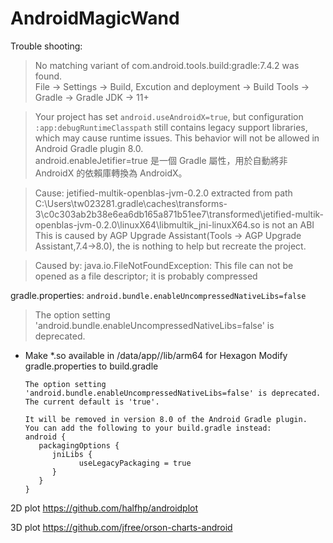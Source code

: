 # AndroidMagicWand


Trouble shooting:

> No matching variant of com.android.tools.build:gradle:7.4.2 was found.  
File -> Settings -> Build, Excution and deployment -> Build Tools -> Gradle -> Gradle JDK -> 11+

>Your project has set `android.useAndroidX=true`, but configuration `:app:debugRuntimeClasspath` still contains legacy support libraries, which may cause runtime issues.
> This behavior will not be allowed in Android Gradle plugin 8.0.  
android.enableJetifier=true 是一個 Gradle 屬性，用於自動將非 AndroidX 的依賴庫轉換為 AndroidX。

> Cause: jetified-multik-openblas-jvm-0.2.0 extracted from path C:\Users\tw023281\.gradle\caches\transforms-3\c0c303ab2b38e6ea6db165a871b51ee7\transformed\jetified-multik-openblas-jvm-0.2.0\linuxX64\libmultik_jni-linuxX64.so is not an ABI  
This is caused by AGP Upgrade Assistant(Tools -> AGP Upgrade Assistant,7.4->8.0), the is nothing to help but recreate the project.


> Caused by: java.io.FileNotFoundException: This file can not be opened as a file descriptor; it is probably compressed

gradle.properties:
`android.bundle.enableUncompressedNativeLibs=false`

> The option setting 'android.bundle.enableUncompressedNativeLibs=false' is deprecated.

* Make *.so available in /data/app/<APP>/lib/arm64 for Hexagon
  Modify gradle.properties to build.gradle

   ```
   The option setting 'android.bundle.enableUncompressedNativeLibs=false' is deprecated.
   The current default is 'true'.

   It will be removed in version 8.0 of the Android Gradle plugin.
   You can add the following to your build.gradle instead:
   android {
      packagingOptions {
         jniLibs {
               useLegacyPackaging = true
         }
      }
   }
   ```



2D plot
https://github.com/halfhp/androidplot

3D plot
https://github.com/jfree/orson-charts-android
